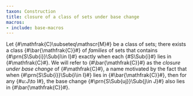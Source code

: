 ```yaml
---
taxon: Construction
title: closure of a class of sets under base change
macros:
- include: base-macros
---
```


Let {#\mathfrak{C}\subseteq\mathscr{M}#} be a class of sets; there exists a class {#\bar{\mathfrak{C}}#} of *families*
of sets that contains {#\prn{S\Sub{i}}\Sub{i\in I}#} exactly when each
{#S\Sub{i}#} lies in {#\mathfrak{C}#}. We will refer to {#\bar{\mathfrak{C}}#} as the *closure under base change* of {#\mathfrak{C}#}, a name motivated by the fact that when {#\prn{S\Sub{i}}\Sub{i\in I}#} lies in {#\bar{\mathfrak{C}}#},
then for any {#u:J\to I#}, the base change {#\prn{S\Sub{uj}}\Sub{j\in J}#} also lies in {#\bar{\mathfrak{C}}#}.

